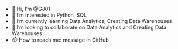 - 👋 Hi, I’m @GJ01
- 👀 I’m interested in Python, SQL
- 🌱 I’m currently learning Data Analytics, Creating Data Warehouses
- 💞️ I’m looking to collaborate on Data Analytics and Creating Data Warehouses
- 📫 How to reach me: message in GitHub

<!---
GJ01/GJ01 is a ✨ special ✨ repository because its `README.md` (this file) appears on your GitHub profile.
You can click the Preview link to take a look at your changes.
--->
